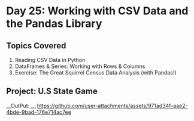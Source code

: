 # Day 25: Working with CSV Data and the Pandas Library

## Topics Covered
1. Reading CSV Data in Python
2. DataFrames & Series: Working with Rows & Columns
3. Exercise: The Great Squirrel Census Data Analysis (with Pandas!)

## Project: U.S State Game
__OutPut: __
https://github.com/user-attachments/assets/971ad34f-aae2-4bde-9bad-176e714ac7ee
